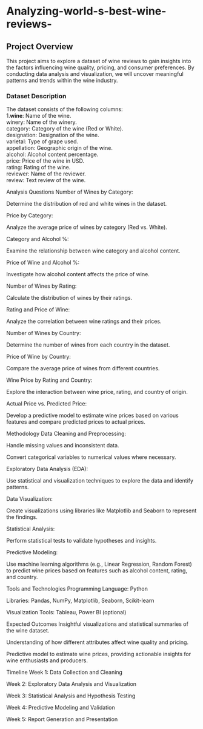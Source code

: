 # Analyzing-world-s-best-wine-reviews-

## **Project Overview**
This project aims to explore a dataset of wine reviews to gain insights into the factors influencing wine quality, pricing, and consumer preferences. By conducting data analysis and visualization, we will uncover meaningful patterns and trends within the wine industry.

### **Dataset Description**  
The dataset consists of the following columns:  
1.__**wine**__: Name of the wine.  
winery: Name of the winery.  
category: Category of the wine (Red or White).  
designation: Designation of the wine.  
varietal: Type of grape used.  
appellation: Geographic origin of the wine.  
alcohol: Alcohol content percentage.  
price: Price of the wine in USD.  
rating: Rating of the wine.  
reviewer: Name of the reviewer.  
review: Text review of the wine.  

Analysis Questions
Number of Wines by Category:

Determine the distribution of red and white wines in the dataset.

Price by Category:

Analyze the average price of wines by category (Red vs. White).

Category and Alcohol %:

Examine the relationship between wine category and alcohol content.

Price of Wine and Alcohol %:

Investigate how alcohol content affects the price of wine.

Number of Wines by Rating:

Calculate the distribution of wines by their ratings.

Rating and Price of Wine:

Analyze the correlation between wine ratings and their prices.

Number of Wines by Country:

Determine the number of wines from each country in the dataset.

Price of Wine by Country:

Compare the average price of wines from different countries.

Wine Price by Rating and Country:

Explore the interaction between wine price, rating, and country of origin.

Actual Price vs. Predicted Price:

Develop a predictive model to estimate wine prices based on various features and compare predicted prices to actual prices.

Methodology
Data Cleaning and Preprocessing:

Handle missing values and inconsistent data.

Convert categorical variables to numerical values where necessary.

Exploratory Data Analysis (EDA):

Use statistical and visualization techniques to explore the data and identify patterns.

Data Visualization:

Create visualizations using libraries like Matplotlib and Seaborn to represent the findings.

Statistical Analysis:

Perform statistical tests to validate hypotheses and insights.

Predictive Modeling:

Use machine learning algorithms (e.g., Linear Regression, Random Forest) to predict wine prices based on features such as alcohol content, rating, and country.

Tools and Technologies
Programming Language: Python

Libraries: Pandas, NumPy, Matplotlib, Seaborn, Scikit-learn

Visualization Tools: Tableau, Power BI (optional)

Expected Outcomes
Insightful visualizations and statistical summaries of the wine dataset.

Understanding of how different attributes affect wine quality and pricing.

Predictive model to estimate wine prices, providing actionable insights for wine enthusiasts and producers.

Timeline
Week 1: Data Collection and Cleaning

Week 2: Exploratory Data Analysis and Visualization

Week 3: Statistical Analysis and Hypothesis Testing

Week 4: Predictive Modeling and Validation

Week 5: Report Generation and Presentation
